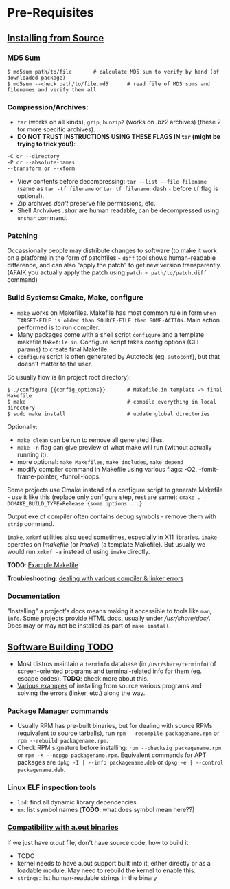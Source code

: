 # Pre-Requisites

## [Installing from Source](https://moi.vonos.net/linux/beginners-installing-from-source/)

### MD5 Sum
```console
$ md5sum path/to/file       # calculate MD5 sum to verify by hand (of downloaded package)
$ md5sum --check path/to/file.md5      # read file of MD5 sums and filenames and verify them all
```

### Compression/Archives: 
- `tar` (works on all kinds), `gzip`, `bunzip2` (works on *.bz2* archives) (these 2 for more specific archives).
- **DO NOT TRUST INSTRUCTIONS USING THESE FLAGS IN `tar` (might be trying to trick you!)**:
```
-C or --directory
-P or --absolute-names
--transform or --xform 
```
- View contents before decompressing: `tar --list --file filename` (same as `tar -tf filename` or `tar tf filename`: 
  dash `-` before `tf` flag is optional).
- Zip archives *don't* preserve file permissions, etc.
- Shell Archvives *.shar* are human readable, can be decompressed using `unshar` command.

### Patching
 Occassionally people may distribute changes to software (to make it work on a platform) in the form
of patchfiles - `diff` tool shows human-readable difference, and can also "apply the patch" to get new version 
transparently. (AFAIK you actually apply the patch using `patch < path/to/patch.diff` command)

### Build Systems: Cmake, Make, configure
- `make` works on Makefiles. Makefile has most common rule in form 
  `when TARGET-FILE is older than SOURCE-FILE then SOME-ACTION`. Main action performed is to run compiler.
- Many packages come with a shell script `configure` and a template makefile `Makefile.in`. Configure script 
  takes config options (CLI params) to create final Makefile.
- `configure` script is often generated by Autotools (eg. `autoconf`), but that doesn't matter to the user.

So usually flow is (in project root directory):
```console
$ ./configure {{config_options}}       # Makefile.in template -> final Makefile
$ make                                 # compile everything in local directory
$ sudo make install                    # update global directories
```

Optionally:
- `make clean` can be run to remove all generated files.
- `make -n` flag can give preview of what make will run (without actually running it).
- more optional: `make Makefiles`, `make includes`, `make depend`
- modify compiler command in Makefile using various flags: -O2, -fomit-frame-pointer, -funroll-loops.

Some projects use Cmake instead of a configure script to generate Makefile - use it like this (replace only 
configure step, rest are same):
`cmake . -DCMAKE_BUILD_TYPE=Release {some options ...}`

Output exe of compiler often contains debug symbols - remove them with `strip` command.

`imake`, `xmkmf` utilities also used sometimes, especially in X11 libraries. `imake` operates on *Imakefile* 
(or *Imake*) (a template Makefile). But usually we would run `xmkmf -a` instead of using `imake` directly.

**TODO**: [Example Makefile](https://moi.vonos.net/linux/beginners-installing-from-source/#appendix-a-an-example-makefile)

**Troubleshooting**: [dealing with various compiler & linker errors](https://tldp.org/HOWTO/Software-Building-HOWTO-7.html)

### Documentation
"Installing" a project's docs means making it accessible to tools like `man`, `info`. Some projects provide HTML docs,
usually under */usr/share/doc/*. Docs may or may not be installed as part of `make install`.


## [Software Building TODO](https://tldp.org/HOWTO/Software-Building-HOWTO.html)
- Most distros maintain a `terminfo` database (in `/usr/share/terminfo`) of screen-oriented programs and 
terminal-related info for them (eg. escape codes). **TODO**: check more about this.
- [Various examples](https://tldp.org/HOWTO/Software-Building-HOWTO-9.html) of installing from source various programs
  and solving the errors (linker, etc.) along the way.

### Package Manager commands
- Usually RPM has pre-built binaries, but for dealing with source RPMs (equivalent to source tarballs), run
  `rpm --recompile packagename.rpm` or `rpm --rebuild packagename.rpm`.
- Check RPM signature before installing: `rpm --checksig packagename.rpm` or `rpm -K --nopgp packagename.rpm`.
  Equivalent commands for APT packages are `dpkg -I | --info packagename.deb` or `dpkg -e | --control packagename.deb`.

### Linux ELF inspection tools
- `ldd`: find all dynamic library dependencies
- `nm`: list symbol names (**TODO**: what does symbol mean here??)

### [Compatibility with a.out binaries](https://tldp.org/HOWTO/Software-Building-HOWTO-6.html)
If we just have *a.out* file, don't have source code, how to build it:
- TODO
-  kernel needs to have a.out support built into it, either directly or as a loadable module. 
   May need to rebuild the kernel to enable this.
- `strings`: list human-readable strings in the binary
